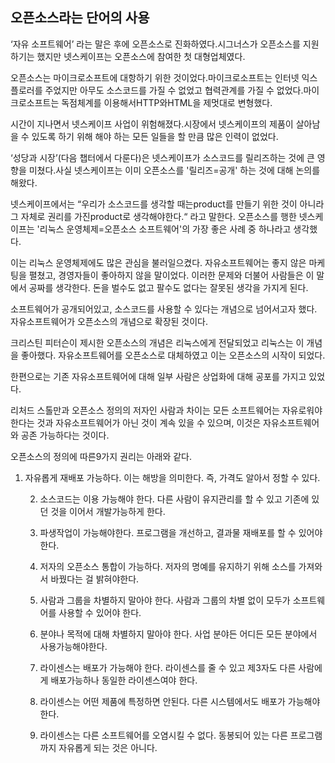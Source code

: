 ## 오픈소스라는 단어의 사용

‘자유 소프트웨어’ 라는 말은 후에 오픈소스로 진화하였다.시그너스가 오픈소스를 지원하기는 했지만 넷스케이프는 오픈소스에 참여한 첫 대형업체였다.

오픈소스는 마이크로소프트에 대항하기 위한 것이었다.마이크로소프트는 인터넷 익스플로러를 주었지만 아무도 소스코드를 가질 수 없었고 협력관계를 가질 수 없었다.마이크로소프트는 독점체계를 이용해서HTTP와HTML을 제멋대로 변형했다.

시간이 지나면서 넷스케이프 사업이 위험해졌다.시장에서 넷스케이프의 제품이 살아남을 수 있도록 하기 위해 해야 하는 모든 일들을 할 만큼 많은 인력이 없었다.

‘성당과 시장’\(다음 챕터에서 다룬다\)은 넷스케이프가 소스코드를 릴리즈하는 것에 큰 영향을 미쳤다.사실 넷스케이프는 이미 오픈소스를 '릴리즈=공개' 하는 것에 대해 논의를 해왔다.

넷스케이프에서는 “우리가 소스코드를 생각할 때는product를 만들기 위한 것이 아니라그 자체로 권리를 가진product로 생각해야한다.“ 라고 말한다. 오픈소스를 행한 넷스케이프는 '리눅스 운영체제=오픈소스 소프트웨어'의 가장 좋은 사례 중 하나라고 생각했다.

이는 리눅스 운영체제에도 많은 관심을 불러일으켰다. 자유소프트웨어는 좋지 않은 마케팅을 펼쳤고, 경영자들이 좋아하지 않을 말이었다. 이러한 문제와 더불어 사람들은 이 말에서 공짜를 생각한다. 돈을 벌수도 없고 팔수도 없다는 잘못된 생각을 가지게 된다.

소프트웨어가 공개되어있고, 소스코드를 사용할 수 있다는 개념으로 넘어서고자 했다. 자유소프트웨어가 오픈소스의 개념으로 확장된 것이다.

크리스틴 피터슨이 제시한 오픈소스의 개념은 리눅스에게 전달되었고 리눅스는 이 개념을 좋아했다. 자유소프트웨어를 오픈소스로 대체하였고 이는 오픈소스의 시작이 되었다.

한편으로는 기존 자유소프트웨어에 대해 일부 사람은 상업화에 대해 공포를 가지고 있었다.

리처드 스톨만과 오픈소스 정의의 저자인 사람과 차이는 모든 소프트웨어는 자유로워야한다는 것과 자유소프트웨어가 아닌 것이 계속 있을 수 있으며, 이것은 자유소프트웨어와 공존 가능하다는 것이다.

오픈소스의 정의에 따른9가지 권리는 아래와 같다.

1. 자유롭게 재배포 가능하다. 이는 해방을 의미한다. 즉, 가격도 알아서 정할 수 있다.

   2. 소스코드는 이용 가능해야 한다. 다른 사람이 유지관리를 할 수 있고 기존에 있던 것을 이어서 개발가능하게 한다.

   3. 파생작업이 가능해야한다. 프로그램을 개선하고, 결과물 재배포를 할 수 있어야 한다.

   4. 저자의 오픈소스 통합이 가능하다. 저자의 명예를 유지하기 위해 소스를 가져와서 바꿨다는 걸 밝혀야한다.

   5. 사람과 그룹을 차별하지 말아야 한다. 사람과 그룹의 차별 없이 모두가 소프트웨어를 사용할 수 있어야 한다.

   6. 분야나 목적에 대해 차별하지 말아야 한다. 사업 분야든 어디든 모든 분야에서 사용가능해야한다.

   7. 라이센스는 배포가 가능해야 한다. 라이센스를 줄 수 있고 제3자도 다른 사람에게 배포가능하나 동일한 라이센스여야 한다.

   8. 라이센스는 어떤 제품에 특정하면 안된다. 다른 시스템에서도 배포가 가능해야 한다.

   9. 라이센스는 다른 소프트웨어를 오염시킬 수 없다. 동봉되어 있는 다른 프로그램까지 자유롭게 되는 것은 아니다.


